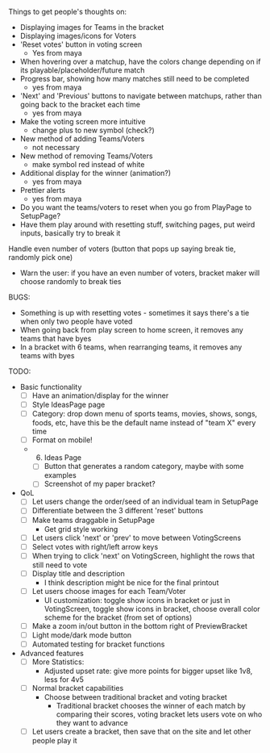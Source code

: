 
Things to get people's thoughts on:
- Displaying images for Teams in the bracket
- Displaying images/icons for Voters 
- 'Reset votes' button in voting screen
  - Yes from maya
- When hovering over a matchup, have the colors change depending on if its playable/placeholder/future match
- Progress bar, showing how many matches still need to be completed
  - yes from maya
- 'Next' and 'Previous' buttons to navigate between matchups, rather than going back to the bracket each time
  - yes from maya
- Make the voting screen more intuitive
  - change plus to new symbol (check?)
- New method of adding Teams/Voters
  - not necessary
- New method of removing Teams/Voters
  - make symbol red instead of white
- Additional display for the winner (animation?)
  - yes from maya
- Prettier alerts
  - yes from maya
- Do you want the teams/voters to reset when you go from PlayPage to SetupPage?
- Have them play around with resetting stuff, switching pages, put weird inputs, basically try to break it

Handle even number of voters (button that pops up saying break tie, randomly pick one)
- Warn the user: if you have an even number of voters, bracket maker will choose randomly to break ties


BUGS:
- Something is up with resetting votes - sometimes it says there's a tie when only two people have voted
- When going back from play screen to home screen, it removes any teams that have byes
- In a bracket with 6 teams, when rearranging teams, it removes any teams with byes

TODO:
- Basic functionality
  - [ ] Have an animation/display for the winner
  - [ ] Style IdeasPage page
  - [ ] Category: drop down menu of sports teams, movies, shows, songs, foods, etc, have this be the default name instead of "team X" every time
  - [ ] Format on mobile!
  - 6. Ideas Page
    - [ ] Button that generates a random category, maybe with some examples
    - [ ] Screenshot of my paper bracket?
- QoL
  - [ ] Let users change the order/seed of an individual team in SetupPage
  - [ ] Differentiate between the 3 different 'reset' buttons
  - [ ] Make teams draggable in SetupPage
    - Get grid style working
  - [ ] Let users click 'next' or 'prev' to move between VotingScreens
  - [ ] Select votes with right/left arrow keys
  - [ ] When trying to click 'next' on VotingScreen, highlight the rows that still need to vote
  - [ ] Display title and description
    - I think description might be nice for the final printout
  - [ ] Let users choose images for each Team/Voter
    - UI customization: toggle show icons in bracket or just in VotingScreen, toggle show icons in bracket, choose overall color scheme for the bracket (from set of options)
  - [ ] Make a zoom in/out button in the bottom right of PreviewBracket
  - [ ] Light mode/dark mode button 
  - [ ] Automated testing for bracket functions
- Advanced features
  - [ ] More Statistics:
      - Adjusted upset rate: give more points for bigger upset like 1v8, less for 4v5
  - [ ] Normal bracket capabilities
    - Choose between traditional bracket and voting bracket
      - Traditional bracket chooses the winner of each match by comparing their scores, voting bracket lets users vote on who they want to advance
  - [ ] Let users create a bracket, then save that on the site and let other people play it
